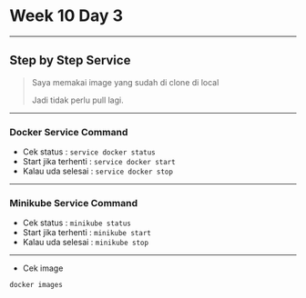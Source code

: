 # Week 10 Day 3
---
## Step by Step Service
> Saya memakai image yang sudah di clone di local
> 
> Jadi tidak perlu pull lagi.
---
### Docker Service Command
* Cek status :
`service docker status`
* Start jika terhenti :
`service docker start`
* Kalau uda selesai :
`service docker stop`
---
### Minikube Service Command
* Cek status :
`minikube status`
* Start jika terhenti :
`minikube start`
* Kalau uda selesai :
`minikube stop`
---
* Cek image
```bash
docker images